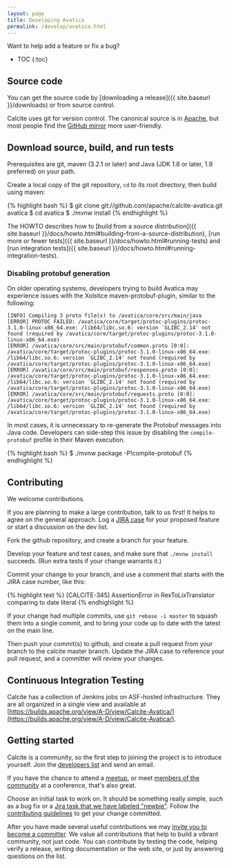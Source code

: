 ```yaml
---
layout: page
title: Developing Avatica
permalink: /develop/avatica.html
---
```

<!--
{% comment %}
Licensed to the Apache Software Foundation (ASF) under one or more
contributor license agreements.  See the NOTICE file distributed with
this work for additional information regarding copyright ownership.
The ASF licenses this file to you under the Apache License, Version 2.0
(the "License"); you may not use this file except in compliance with
the License.  You may obtain a copy of the License at

http://www.apache.org/licenses/LICENSE-2.0

Unless required by applicable law or agreed to in writing, software
distributed under the License is distributed on an "AS IS" BASIS,
WITHOUT WARRANTIES OR CONDITIONS OF ANY KIND, either express or implied.
See the License for the specific language governing permissions and
limitations under the License.
{% endcomment %}
-->

Want to help add a feature or fix a bug?

* TOC
{:toc}

## Source code

You can get the source code by
[downloading a release]({{ site.baseurl }}/downloads)
or from source control.

Calcite uses git for version control.  The canonical source is in
[Apache](https://gitbox.apache.org/repos/asf/calcite-avatica.gitbox),
but most people find the
[GitHub mirror](https://github.com/apache/calcite-avatica) more
user-friendly.

## Download source, build, and run tests

Prerequisites are git, maven (3.2.1 or later) and Java (JDK 1.8 or
later, 1.9 preferred) on your path.

Create a local copy of the git repository, `cd` to its root directory,
then build using maven:

{% highlight bash %}
$ git clone git://github.com/apache/calcite-avatica.git avatica
$ cd avatica
$ ./mvnw install
{% endhighlight %}

The HOWTO describes how to
[build from a source distribution]({{ site.baseurl }}/docs/howto.html#building-from-a-source-distribution),
[run more or fewer tests]({{ site.baseurl }}/docs/howto.html#running-tests) and
[run integration tests]({{ site.baseurl }}/docs/howto.html#running-integration-tests).

### Disabling protobuf generation

On older operating systems, developers trying to build Avatica may experience
issues with the Xolstice maven-protobuf-plugin, similar to the following:

```
[INFO] Compiling 3 proto file(s) to /avatica/core/src/main/java
[ERROR] PROTOC FAILED: /avatica/core/target/protoc-plugins/protoc-3.1.0-linux-x86_64.exe: /lib64/libc.so.6: version `GLIBC_2.14' not found (required by /avatica/core/target/protoc-plugins/protoc-3.1.0-linux-x86_64.exe)
[ERROR] /avatica/core/src/main/protobuf/common.proto [0:0]: /avatica/core/target/protoc-plugins/protoc-3.1.0-linux-x86_64.exe: /lib64/libc.so.6: version `GLIBC_2.14' not found (required by /avatica/core/target/protoc-plugins/protoc-3.1.0-linux-x86_64.exe)
[ERROR] /avatica/core/src/main/protobuf/responses.proto [0:0]: /avatica/core/target/protoc-plugins/protoc-3.1.0-linux-x86_64.exe: /lib64/libc.so.6: version `GLIBC_2.14' not found (required by /avatica/core/target/protoc-plugins/protoc-3.1.0-linux-x86_64.exe)
[ERROR] /avatica/core/src/main/protobuf/requests.proto [0:0]: /avatica/core/target/protoc-plugins/protoc-3.1.0-linux-x86_64.exe: /lib64/libc.so.6: version `GLIBC_2.14' not found (required by /avatica/core/target/protoc-plugins/protoc-3.1.0-linux-x86_64.exe)
```

In most cases, it is unnecessary to re-generate the Protobuf messages into Java code. Developers
can side-step this issue by disabling the `compile-protobuf` profile in their Maven execution.

{% highlight bash %}
$ ./mvnw package -P!compile-protobuf
{% endhighlight %}


## Contributing

We welcome contributions.

If you are planning to make a large contribution, talk to us first! It
helps to agree on the general approach. Log a
[JIRA case](https://issues.apache.org/jira/browse/CALCITE) for your
proposed feature or start a discussion on the dev list.

Fork the github repository, and create a branch for your feature.

Develop your feature and test cases, and make sure that
`./mvnw install` succeeds. (Run extra tests if your change warrants it.)

Commit your change to your branch, and use a comment that starts with
the JIRA case number, like this:

{% highlight text %}
[CALCITE-345] AssertionError in RexToLixTranslator comparing to date literal
{% endhighlight %}

If your change had multiple commits, use `git rebase -i master` to
squash them into a single commit, and to bring your code up to date
with the latest on the main line.

Then push your commit(s) to github, and create a pull request from
your branch to the calcite master branch. Update the JIRA case
to reference your pull request, and a committer will review your
changes.

## Continuous Integration Testing

Calcite has a collection of Jenkins jobs on ASF-hosted infrastructure.
They are all organized in a single view and available at
[https://builds.apache.org/view/A-D/view/Calcite-Avatica/](https://builds.apache.org/view/A-D/view/Calcite-Avatica/).

## Getting started

Calcite is a community, so the first step to joining the project is to introduce yourself.
Join the [developers list](http://mail-archives.apache.org/mod_mbox/calcite-dev/)
and send an email.

If you have the chance to attend a [meetup](http://www.meetup.com/Apache-Calcite/),
or meet [members of the community](http://calcite.apache.org/develop/#project-members)
at a conference, that's also great.

Choose an initial task to work on. It should be something really simple,
such as a bug fix or a [Jira task that we have labeled
"newbie"](https://issues.apache.org/jira/issues/?jql=labels%20%3D%20newbie%20%26%20project%20%3D%20Calcite%20%26%20status%20%3D%20Open).
Follow the [contributing guidelines](#contributing) to get your change committed.

After you have made several useful contributions we may
[invite you to become a committer](https://community.apache.org/contributors/).
We value all contributions that help to build a vibrant community, not just code.
You can contribute by testing the code, helping verify a release,
writing documentation or the web site,
or just by answering questions on the list.
